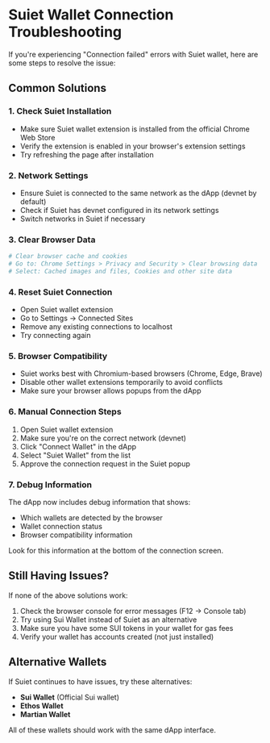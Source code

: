 # Suiet Wallet Connection Troubleshooting

If you're experiencing "Connection failed" errors with Suiet wallet, here are some steps to resolve the issue:

## Common Solutions

### 1. Check Suiet Installation
- Make sure Suiet wallet extension is installed from the official Chrome Web Store
- Verify the extension is enabled in your browser's extension settings
- Try refreshing the page after installation

### 2. Network Settings
- Ensure Suiet is connected to the same network as the dApp (devnet by default)
- Check if Suiet has devnet configured in its network settings
- Switch networks in Suiet if necessary

### 3. Clear Browser Data
```bash
# Clear browser cache and cookies
# Go to: Chrome Settings > Privacy and Security > Clear browsing data
# Select: Cached images and files, Cookies and other site data
```

### 4. Reset Suiet Connection
- Open Suiet wallet extension
- Go to Settings → Connected Sites
- Remove any existing connections to localhost
- Try connecting again

### 5. Browser Compatibility
- Suiet works best with Chromium-based browsers (Chrome, Edge, Brave)
- Disable other wallet extensions temporarily to avoid conflicts
- Make sure your browser allows popups from the dApp

### 6. Manual Connection Steps
1. Open Suiet wallet extension
2. Make sure you're on the correct network (devnet)
3. Click "Connect Wallet" in the dApp
4. Select "Suiet Wallet" from the list
5. Approve the connection request in the Suiet popup

### 7. Debug Information
The dApp now includes debug information that shows:
- Which wallets are detected by the browser
- Wallet connection status
- Browser compatibility information

Look for this information at the bottom of the connection screen.

## Still Having Issues?

If none of the above solutions work:

1. Check the browser console for error messages (F12 → Console tab)
2. Try using Sui Wallet instead of Suiet as an alternative
3. Make sure you have some SUI tokens in your wallet for gas fees
4. Verify your wallet has accounts created (not just installed)

## Alternative Wallets

If Suiet continues to have issues, try these alternatives:
- **Sui Wallet** (Official Sui wallet)
- **Ethos Wallet**
- **Martian Wallet**

All of these wallets should work with the same dApp interface.
